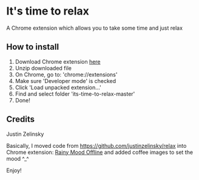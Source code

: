 # It's time to relax

A Chrome extension which allows you to take some time and just relax

## How to install

1) Download Chrome extension [here](https://github.com/julieeeeeee/its-time-to-relax/blob/master/its-time-to-relax.zip?raw=true)
2) Unzip downloaded file
2) On Chrome, go to: 'chrome://extensions'
3) Make sure 'Developer mode' is checked
4) Click 'Load unpacked extension...'
5) Find and select folder 'its-time-to-relax-master'
6) Done!

## Credits

Justin Zelinsky

Basically, I moved code from https://github.com/justinzelinsky/relax into Chrome extension: [Rainy Mood Offline](https://github.com/justinzelinsky/rainymoodoffline) and added coffee images to set the mood ^_^

Enjoy!
